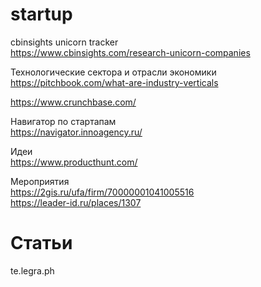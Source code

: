# startup

cbinsights unicorn tracker  
https://www.cbinsights.com/research-unicorn-companies  

Технологические сектора и отрасли экономики  
https://pitchbook.com/what-are-industry-verticals  

https://www.crunchbase.com/  

Навигатор по стартапам  
https://navigator.innoagency.ru/

Идеи  
https://www.producthunt.com/  

Мероприятия  
https://2gis.ru/ufa/firm/70000001041005516  
https://leader-id.ru/places/1307  

# Статьи

te.legra.ph
